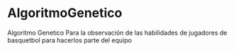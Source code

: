 # AlgoritmoGenetico
 Algoritmo Genetico 
 Para la observación de las habilidades de jugadores de basquetbol para hacerlos parte del equipo
